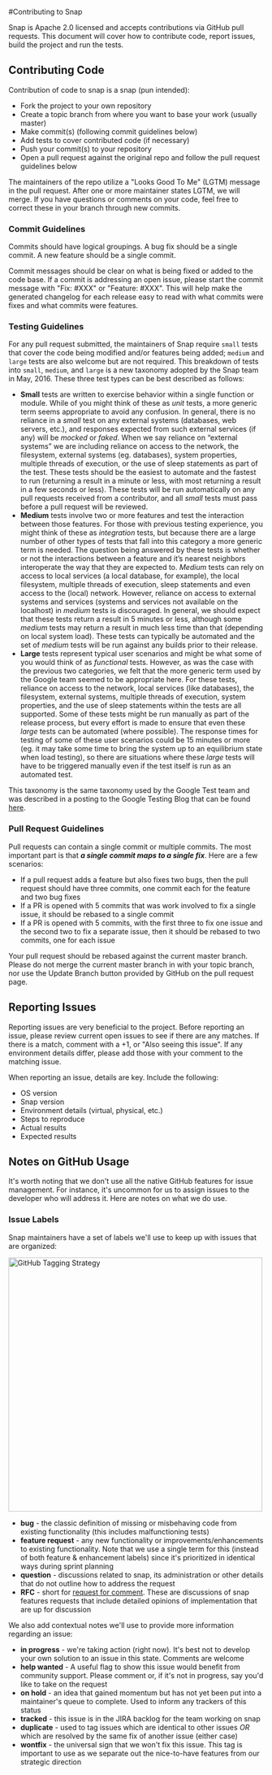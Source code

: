 #Contributing to Snap

Snap is Apache 2.0 licensed and accepts contributions via GitHub pull requests. This document
will cover how to contribute code, report issues, build the project and run the tests.

## Contributing Code

Contribution of code to snap is a snap (pun intended):
- Fork the project to your own repository
- Create a topic branch from where you want to base your work (usually master)
- Make commit(s) (following commit guidelines below)
- Add tests to cover contributed code (if necessary)
- Push your commit(s) to your repository
- Open a pull request against the original repo and follow the pull request guidelines below

The maintainers of the repo utilize a "Looks Good To Me" (LGTM) message in the pull request. After one or more maintainer states LGTM, we will merge. If you have questions or comments on your code, feel free to correct these in your branch through new commits.

### Commit Guidelines

Commits should have logical groupings. A bug fix should be a single commit. A new feature
should be a single commit.

Commit messages should be clear on what is being fixed or added to the code base. If a
commit is addressing an open issue, please start the commit message with "Fix: #XXX" or
"Feature: #XXX". This will help make the generated changelog for each release easy to read
with what commits were fixes and what commits were features.

### Testing Guidelines

For any pull request submitted, the maintainers of Snap require `small` tests that cover the code being modified and/or features being added; `medium` and `large` tests are also welcome but are not required. This breakdown of tests into `small`, `medium`, and `large` is a new taxonomy adopted by the Snap team in May, 2016. These three test types can be best described as follows:
* **Small** tests are written to exercise behavior within a single function or module. While of you might think of these as *unit* tests, a more generic term seems appropriate to avoid any confusion. In general, there is no reliance in a *small* test on any external systems (databases, web servers, etc.), and responses expected from such external services (if any) will be *mocked* or *faked*. When we say reliance on “external systems” we are including reliance on access to the network, the filesystem, external systems (eg. databases), system properties, multiple threads of execution, or the use of sleep statements as part of the test. These tests should be the easiest to automate and the fastest to run (returning a result in a minute or less, with most returning a result in a few seconds or less). These tests will be run automatically on any pull requests received from a contributor, and all *small* tests must pass before a pull request will be reviewed.
* **Medium** tests involve two or more features and test the interaction between those features. For those with previous testing experience, you might think of these as *integration* tests, but because there are a large number of other types of tests that fall into this category a more generic term is needed. The question being answered by these tests is whether or not the interactions between a feature and it’s nearest neighbors interoperate the way that they are expected to. *Medium* tests can rely on access to local services (a local database, for example), the local filesystem, multiple threads of execution, sleep statements and even access to the (local) network. However, reliance on access to external systems and services (systems and services not available on the localhost) in *medium* tests is discouraged. In general, we should expect that these tests return a result in 5 minutes or less, although some *medium* tests may return a result in much less time than that (depending on local system load). These tests can typically be automated and the set of *medium* tests will be run against any builds prior to their release.
* **Large** tests represent typical user scenarios and might be what some of you would think of as *functional* tests. However, as was the case with the previous two categories, we felt that the more generic term used by the Google team seemed to be appropriate here. For these tests, reliance on access to the network, local services (like databases), the filesystem, external systems, multiple threads of execution, system properties, and the use of sleep statements within the tests are all supported. Some of these tests might be run manually as part of the release process, but every effort is made to ensure that even these *large* tests can be automated (where possible). The response times for testing of some of these user scenarios could be 15 minutes or more (eg. it may take some time to bring the system up to an equilibrium state when load testing), so there are situations where these *large* tests will have to be triggered manually even if the test itself is run as an automated test.

This taxonomy is the same taxonomy used by the Google Test team and was described in a posting to the Google Testing Blog that can be found [here](http://googletesting.blogspot.com/2010/12/test-sizes.html).


### Pull Request Guidelines

Pull requests can contain a single commit or multiple commits. The most important part is that _**a single commit maps to a single fix**_. Here are a few scenarios:
*  If a pull request adds a feature but also fixes two bugs, then the pull request should have three commits, one commit each for the feature and two bug fixes
* If a PR is opened with 5 commits that was work involved to fix a single issue, it should be rebased to a single commit
* If a PR is opened with 5 commits, with the first three to fix one issue and the second two to fix a separate issue, then it should be rebased to two commits, one for each issue

Your pull request should be rebased against the current master branch. Please do not merge
the current master branch in with your topic branch, nor use the Update Branch button provided
by GitHub on the pull request page.

## Reporting Issues

Reporting issues are very beneficial to the project. Before reporting an issue, please review current
open issues to see if there are any matches. If there is a match, comment with a +1, or "Also seeing this issue".
If any environment details differ, please add those with your comment to the matching issue.

When reporting an issue, details are key. Include the following:
- OS version
- Snap version
- Environment details (virtual, physical, etc.)
- Steps to reproduce
- Actual results
- Expected results

## Notes on GitHub Usage
It's worth noting that we don't use all the native GitHub features for issue management. For instance, it's uncommon for us to assign issues to the developer who will address it. Here are notes on what we do use.

### Issue Labels
Snap maintainers have a set of labels we'll use to keep up with issues that are organized:

<img src="http://i.imgur.com/epDE8RO.jpg"  alt="GitHub Tagging Strategy" width="500">

* **bug** - the classic definition of missing or misbehaving code from existing functionality (this includes malfunctioning tests)
* **feature request** - any new functionality or improvements/enhancements to existing functionality. Note that we use a single term for this (instead of both feature & enhancement labels) since it's prioritized in identical ways during sprint planning
* **question** - discussions related to snap, its administration or other details that do not outline how to address the request
* **RFC** - short for [request for comment](https://en.wikipedia.org/wiki/Request_for_Comments). These are discussions of snap features requests that include detailed opinions of implementation that are up for discussion

We also add contextual notes we'll use to provide more information regarding an issue:

  * **in progress** - we're taking action (right now). It's best not to develop your own solution to an issue in this state. Comments are welcome
  * **help wanted** - A useful flag to show this issue would benefit from community support. Please comment or, if it's not in progress, say you'd like to take on the request
  * **on hold** - an idea that gained momentum but has not yet been put into a maintainer's queue to complete. Used to inform any trackers of this status
  * **tracked** - this issue is in the JIRA backlog for the team working on snap
  * **duplicate** - used to tag issues which are identical to other issues _OR_ which are resolved by the same fix of another issue (either case)
  * **wontfix** - the universal sign that we won't fix this issue. This tag is important to use as we separate out the nice-to-have features from our strategic direction
